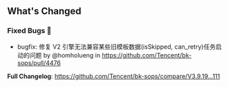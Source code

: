 <!-- Release notes generated using configuration in .github/release.yml at master -->

## What's Changed

### Fixed Bugs 👾
* bugfix: 修复 V2 引擎无法兼容某些旧模板数据(isSkipped, can_retry)任务启动的问题 by @homholueng in https://github.com/Tencent/bk-sops/pull/4476


**Full Changelog**: https://github.com/Tencent/bk-sops/compare/V3.9.19...111